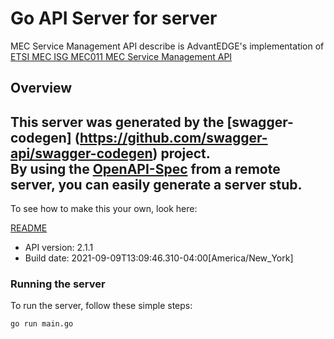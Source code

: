 # Go API Server for server

MEC Service Management API describe is AdvantEDGE's implementation of [ETSI MEC ISG MEC011 MEC Service Management API](https://www.etsi.org/deliver/etsi_gs/MEC/001_099/011/02.01.01_60/gs_MEC011v020101p.pdf)

## Overview
This server was generated by the [swagger-codegen]
(https://github.com/swagger-api/swagger-codegen) project.  
By using the [OpenAPI-Spec](https://github.com/OAI/OpenAPI-Specification) from a remote server, you can easily generate a server stub.  
-

To see how to make this your own, look here:

[README](https://github.com/swagger-api/swagger-codegen/blob/master/README.md)

- API version: 2.1.1
- Build date: 2021-09-09T13:09:46.310-04:00[America/New_York]


### Running the server
To run the server, follow these simple steps:

```
go run main.go
```

